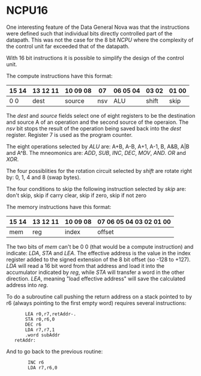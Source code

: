 # NCPU16

One interesting feature of the Data General Nova was that the instructions were defined such that individual bits directly controlled part of the datapath. This was not the case for the 8 bit *NCPU* where the complexity of the control unit far exceeded that of the datapath.

With 16 bit instructions it is possible to simplify the design of the control unit.

The compute instructions have this format:

| 15 14 | 13 12 11 | 10 09 08 | 07 | 06 05 04 | 03 02 | 01 00 |
|-------|----------|----------|----|----------|-------|-------|
| 0 0   | dest     | source   | nsv| ALU      | shift | skip  |

The *dest* and *source* fields select one of eight registers to be the destination and source A of an operation and the second source of the operaion. The *nsv* bit stops the result of the operation being saved back into the *dest* register. Register 7 is used as the program counter.

The eight operations selected by *ALU* are: A+B, A-B, A+1, A-1, B, A&B, A|B and A^B. The mneomonics are: *ADD*, *SUB*, *INC*, *DEC*, *MOV*, *AND*. *OR* and *XOR*.

The four possiblities for the rotation circuit selected by *shift* are rotate right by: 0, 1, 4 and 8 (swap bytes).

The four conditions to skip the following instruction selected by *skip* are: don't skip, skip if carry clear, skip if zero, skip if not zero

The memory instructions have this format:

| 15 14 | 13 12 11 | 10 09 08 | 07 06 05 04 03 02 01 00 |
|-------|----------|----------|-------------------------|
| mem   | reg      | index    | offset                  |

The two bits of *mem* can't be 0 0 (that would be a compute instruction) and indicate: *LDA*, *STA* and *LEA*. The effective address is the value in the index register added to the signed extension of the 8 bit offset (so -128 to +127). *LDA* will read a 16 bit word from that address and load it into the accumulator indicated by *reg*, while *STA* will transfer a word in the other direction. *LEA*, meaning "load effective address" will save the calculated address into *reg*.

To do a subroutine call pushing the return address on a stack pointed to by r6 (always pointing to the first empty word) requires several instructions:

           LEA r0,r7,retAddr-.
           STA r0,r6,0
           DEC r6
           LDA r7,r7,1
           .word subAddr
       retAddr:

And to go back to the previous routine:

            INC r6
            LDA r7,r6,0

